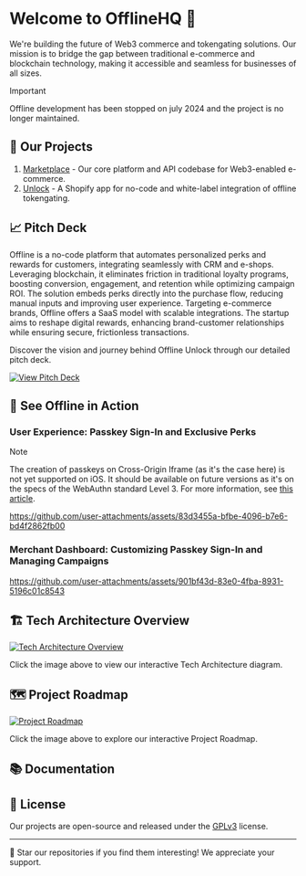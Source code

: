 # Welcome to OfflineHQ 👋

We're building the future of Web3 commerce and tokengating solutions. Our mission is to bridge the gap between traditional e-commerce and blockchain technology, making it accessible and seamless for businesses of all sizes.

> [!IMPORTANT]  
> Offline development has been stopped on july 2024 and the project is no longer maintained.

## 🚀 Our Projects

1. [Marketplace](https://github.com/OfflineHQ/marketplace) - Our core platform and API codebase for Web3-enabled e-commerce.
2. [Unlock](https://github.com/OfflineHQ/shopify-unlock) - A Shopify app for no-code and white-label integration of offline tokengating.

## 📈 Pitch Deck

Offline is a no-code platform that automates personalized perks and rewards for customers, integrating seamlessly with CRM and e-shops. Leveraging blockchain, it eliminates friction in traditional loyalty programs, boosting conversion, engagement, and retention while optimizing campaign ROI. The solution embeds perks directly into the purchase flow, reducing manual inputs and improving user experience. Targeting e-commerce brands, Offline offers a SaaS model with scalable integrations. The startup aims to reshape digital rewards, enhancing brand-customer relationships while ensuring secure, frictionless transactions.

Discover the vision and journey behind Offline Unlock through our detailed pitch deck.

[![View Pitch Deck](https://img.shields.io/badge/View_Pitch_Deck-Click_Here-blue)](https://www.canva.com/design/DAGI90JcDQA/O_y__9JnJ1i4PP-IKgD-xA/view?utm_content=DAGI90JcDQA&utm_campaign=designshare&utm_medium=link&utm_source=editor)

## 🎥 See Offline in Action

### User Experience: Passkey Sign-In and Exclusive Perks

> [!NOTE]  
> The creation of passkeys on Cross-Origin Iframe (as it's the case here) is not yet supported on iOS. It should be available on future versions as it's on the specs of the WebAuthn standard Level 3. For more information, see [this article](https://www.corbado.com/blog/iframe-passkeys-webauthn#32-create-passkeys-in-cross-origin-iframes).

<https://github.com/user-attachments/assets/83d3455a-bfbe-4096-b7e6-bd4f2862fb00>

### Merchant Dashboard: Customizing Passkey Sign-In and Managing Campaigns

<https://github.com/user-attachments/assets/901bf43d-83e0-4fba-8931-5196c01c8543>

## 🏗️ Tech Architecture Overview

[![Tech Architecture Overview](https://github.com/user-attachments/assets/db22f03e-b1e4-4eb9-bf39-52c6d0e050df)](https://lucid.app/documents/embedded/e4944a4b-41af-47ed-a4ff-1c4e5f2b7528?invitationId=inv_54639997-dead-44bf-a378-f4473e74e48c#)

Click the image above to view our interactive Tech Architecture diagram.

## 🗺️ Project Roadmap

[![Project Roadmap](https://github.com/user-attachments/assets/876ea41b-48b4-4308-8239-12ca34694134)](https://lucid.app/documents/embedded/160cef11-5208-4ba5-a611-659f81f13e02#)

Click the image above to explore our interactive Project Roadmap.

## 📚 Documentation

## 📄 License

Our projects are open-source and released under the [GPLv3](LICENSE) license.

---

🌟 Star our repositories if you find them interesting! We appreciate your support.
